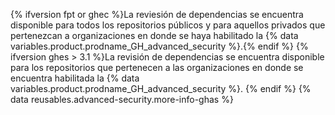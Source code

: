 {% ifversion fpt or ghec %}La reviesión de dependencias se encuentra disponible para todos los repositorios públicos y para aquellos privados que pertenezcan a organizaciones en donde se haya habilitado la {% data variables.product.prodname_GH_advanced_security %}.{% endif %}
{% ifversion ghes > 3.1 %}La revisión de dependencias se encuentra disponible para los repositorios que pertenecen a las organizaciones en donde se encuentra habilitada la {% data variables.product.prodname_GH_advanced_security %}.
{% endif %} {% data reusables.advanced-security.more-info-ghas %}
